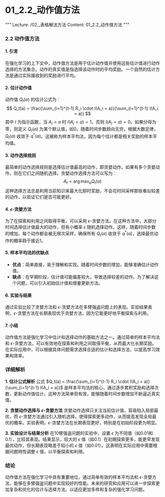 # 01_2.2_动作值方法

"""
Lecture: /02._表格解法方法
Content: 01_2.2_动作值方法
"""

### 2.2 动作值方法

#### 1. 引言
在强化学习的上下文中，动作值方法是用于估计动作值并使用这些估计值进行动作选择的方法集合。动作的真实值是指选择该动作时的平均奖励。一个自然的估计方法是通过实际接收到的奖励进行平均。

#### 2. 估计动作值

动作值 $Q_t(a)$ 的估计公式为：
$$ Q_t(a) = \frac{\sum_{i=1}^{t-1} R_i \cdot I(A_i = a)}{\sum_{i=1}^{t-1} I(A_i = a)} $$
其中 $I$ 为指示函数，当 $A_i = a$ 时 $I(A_i = a) = 1$，否则 $I(A_i = a) = 0$。如果分母为零，则定义 $Q_t(a)$ 为某个默认值，如0。随着时间步数趋向无穷，根据大数定律，$Q_t(a)$ 收敛于 $q^*(a)$。这被称为样本平均法，因为每个估计都是相关奖励的样本平均值。

#### 3. 动作选择规则

最简单的动作选择规则是选择估计值最高的动作，即贪婪动作。如果有多个贪婪动作，则在它们之间随机选择。贪婪动作选择方法可以写为：
$$ A_t = \arg\max_a Q_t(a) $$
这种选择方法总是利用当前知识来最大化即时奖励，不会花时间采样那些看似较差的动作，以验证它们是否可能更好。

#### 4. $\epsilon$-贪婪方法

为了在探索和利用之间取得平衡，可以采用 $\epsilon$-贪婪方法。在这种方法中，大部分时间选择估计值最大的动作，但有小概率 $\epsilon$ 随机选择动作。这样，随着时间步数的增加，每个动作都会被无限次采样，确保所有 $Q_t(a)$ 收敛于 $q^*(a)$，选择最优动作的概率趋于接近1。

#### 5. 样本平均法的优缺点

- **优点**：简单直接，易于理解和实现。随着时间步数的增加，能够准确估计动作值。
- **缺点**：在早期阶段，估计值可能偏差较大，导致选择较差的动作。为了解决这个问题，可以引入初始估计值和增量更新方法。

#### 6. 实验与结果

通过实验比较了贪婪方法和 $\epsilon$-贪婪方法在多臂强盗问题上的表现。实验结果表明，$\epsilon$-贪婪方法在长期表现优于贪婪方法，因为它能更好地平衡探索与利用。

#### 7. 小结

动作值方法是强化学习中估计和选择动作的基础方法之一。通过简单的样本平均法和 $\epsilon$-贪婪方法，可以有效地在探索和利用之间取得平衡，从而最大化长期奖励。在实际应用中，可以根据具体问题需求选择合适的估计和选择方法，以提高学习效果和效率。

### 详细解析

**1. 估计公式解析**
   公式 $Q_t(a) = \frac{\sum_{i=1}^{t-1} R_i \cdot I(A_i = a)}{\sum_{i=1}^{t-1} I(A_i = a)}$ 是样本平均法的核心，通过逐步累积奖励和选择次数，更新动作值估计。这种方法简单但有效，能够随着时间步数增加不断逼近真实值。

**2. 贪婪动作选择与 $\epsilon$-贪婪方法**
   贪婪动作选择只关注当前估计值，容易陷入局部最优，而 $\epsilon$-贪婪方法通过引入随机选择，使得探索更多动作，从而提高发现全局最优的概率。实验表明，$\epsilon$-贪婪方法在长期表现更好，特别是在初始阶段更为明显。

**3. 实验设计与结果分析**
   在10臂强盗问题的实验中，设置 $\epsilon$ 为不同值（如0.01和0.1），比较其表现。结果显示，较大的 $\epsilon$ 值（如0.1）在初期探索更多，能更早发现最优动作，但长期表现略差于较小的 $\epsilon$ 值（如0.01）。这表明在实际应用中需要根据问题特性调整 $\epsilon$ 值，以平衡探索和利用。

### 结论

动作值方法在强化学习中具有重要地位，通过简单有效的样本平均法和 $\epsilon$-贪婪方法，能够在多臂强盗问题中实现较好的性能。未来的研究和应用可以进一步探索更加复杂和优化的估计与选择方法，以适应更加多样和复杂的强化学习问题。